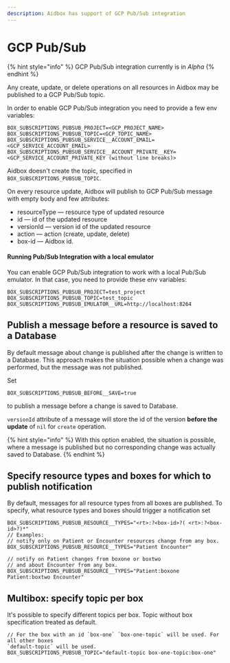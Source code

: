 ```yaml
---
description: Aidbox has support of GCP Pub/Sub integration
---
```


# GCP Pub/Sub

{% hint style="info" %}
GCP Pub/Sub integration currently is in _Alpha_&#x20;
{% endhint %}

Any create, update, or delete operations on all resources in Aidbox may be published to a GCP Pub/Sub topic.

In order to enable GCP Pub/Sub integration you need to provide a few env variables:

```
BOX_SUBSCRIPTIONS_PUBSUB_PROJECT=<GCP_PROJECT_NAME>
BOX_SUBSCRIPTIONS_PUBSUB_TOPIC=<GCP_TOPIC_NAME>
BOX_SUBSCRIPTIONS_PUBSUB_SERVICE__ACCOUNT_EMAIL=<GCP_SERVICE_ACCOUNT_EMAIL>
BOX_SUBSCRIPTIONS_PUBSUB_SERVICE__ACCOUNT_PRIVATE__KEY=<GCP_SERVICE_ACCOUNT_PRIVATE_KEY (without line breaks)>
```

Aidbox doesn't create the topic, specified in `BOX_SUBSCRIPTIONS_PUBSUB_TOPIC`.

On every resource update, Aidbox will publish to GCP Pub/Sub message with empty body and few attributes:

* resourceType — resource type of updated resource
* id — id of the updated resource
* versionId — version id of the updated resource
* action — action (create, update, delete)
* box-id — Aidbox id.

#### Running Pub/Sub Integration with a local emulator

You can enable GCP Pub/Sub integration to work with a local Pub/Sub emulator. In that case, you need to provide these env variables:

```
BOX_SUBSCRIPTIONS_PUBSUB_PROJECT=test_project
BOX_SUBSCRIPTIONS_PUBSUB_TOPIC=test_topic
BOX_SUBSCRIPTIONS_PUBSUB_EMULATOR__URL=http://localhost:8264
```

## Publish a message before a resource is saved to a Database

By default message about change is published after the change is written to a Database. This approach makes the situation possible when a change was performed, but the message was not published.&#x20;

Set

```
BOX_SUBSCRIPTIONS_PUBSUB_BEFORE__SAVE=true
```

to publish a message before a change is saved to Database.&#x20;

`versionId` attribute of a message will store the id of the version **before the update** of `nil` for `create` operation.

{% hint style="info" %}
With this option enabled, the situation is possible, where a message is published but no corresponding change was actually saved to Database.
{% endhint %}

## Specify resource types and boxes for which to publish notification

By default, messages for all resource types from all boxes are published. To specify, what resource types and boxes should trigger a notification set

```
BOX_SUBSCRIPTIONS_PUBSUB_RESOURCE__TYPES="<rt>:?<box-id>?( <rt>:?<box-id>?)*"
// Examples:
// notify only on Patient or Encounter resources change from any box. 
BOX_SUBSCRIPTIONS_PUBSUB_RESOURCE__TYPES="Patient Encounter"

// notify on Patient changes from boxone or boxtwo
// and about Encounter from any box. 
BOX_SUBSCRIPTIONS_PUBSUB_RESOURCE__TYPES="Patient:boxone Patient:boxtwo Encounter"
```

## Multibox: specify topic per box

It's possible to specify different topics per box. Topic without box specification treated as default.

```
// For the box with an id `box-one` `box-one-topic` will be used. For all other boxes
`default-topic` will be used. 
BOX_SUBSCRIPTIONS_PUBSUB_TOPIC="default-topic box-one-topic:box-one"

```
